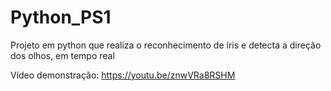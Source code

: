 # Python_PS1
Projeto em python que realiza o reconhecimento de íris e detecta a direção dos olhos, em tempo real

Vídeo demonstração: https://youtu.be/znwVRa8RSHM
